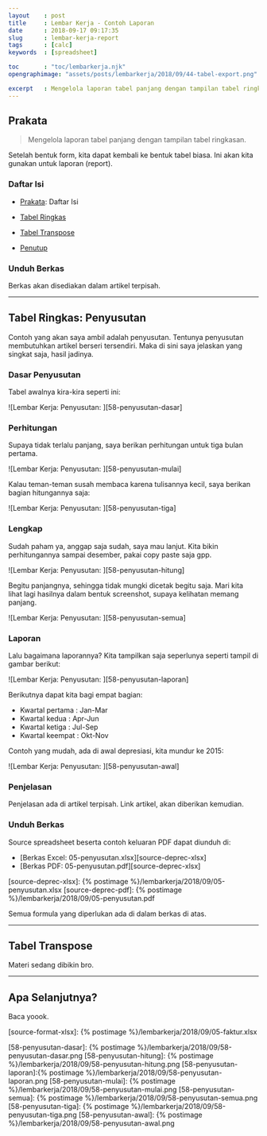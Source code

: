 ```yaml
---
layout    : post
title     : Lembar Kerja - Contoh Laporan
date      : 2018-09-17 09:17:35
slug      : lembar-kerja-report
tags      : [calc]
keywords  : [spreadsheet]

toc       : "toc/lembarkerja.njk"
opengraphimage: "assets/posts/lembarkerja/2018/09/44-tabel-export.png"

excerpt   : Mengelola laporan tabel panjang dengan tampilan tabel ringkasan.
---
```


<a name="prakata"></a>

## Prakata

> Mengelola laporan tabel panjang dengan tampilan tabel ringkasan.

Setelah bentuk form, kita dapat kembali ke bentuk tabel biasa.
Ini akan kita gunakan untuk laporan (report).

### Daftar Isi

* [Prakata](#prakata): Daftar Isi

* [Tabel Ringkas](#ringkas)

* [Tabel Transpose](#transpose)

* [Penutup](#penutup)

### Unduh Berkas

Berkas akan disediakan dalam artikel terpisah.

-- -- --

<a name="ringkas"></a>

## Tabel Ringkas: Penyusutan

Contoh yang akan saya ambil adalah penyusutan.
Tentunya penyusutan membutuhkan artikel berseri tersendiri.
Maka di sini saya jelaskan yang singkat saja, hasil jadinya.

### Dasar Penyusutan

Tabel awalnya kira-kira seperti ini:

![Lembar Kerja: Penyusutan: ][58-penyusutan-dasar]

### Perhitungan

Supaya tidak terlalu panjang,
saya berikan perhitungan untuk tiga bulan pertama.

![Lembar Kerja: Penyusutan: ][58-penyusutan-mulai]

Kalau teman-teman susah membaca karena tulisannya kecil,
saya berikan bagian hitungannya saja:

![Lembar Kerja: Penyusutan: ][58-penyusutan-tiga]

### Lengkap

Sudah paham ya, anggap saja sudah, saya mau lanjut.
Kita bikin perhitungannya sampai desember,
pakai copy paste saja gpp.

![Lembar Kerja: Penyusutan: ][58-penyusutan-hitung]

Begitu panjangnya,
sehingga tidak mungki dicetak begitu saja.
Mari kita lihat lagi hasilnya dalam bentuk screenshot,
supaya kelihatan memang panjang.

![Lembar Kerja: Penyusutan: ][58-penyusutan-semua]

### Laporan

Lalu bagaimana laporannya?
Kita tampilkan saja seperlunya seperti tampil di gambar berikut:

![Lembar Kerja: Penyusutan: ][58-penyusutan-laporan]

Berikutnya dapat kita bagi empat bagian:
* Kwartal pertama : Jan-Mar
* Kwartal kedua   : Apr-Jun
* Kwartal ketiga  : Jul-Sep
* Kwartal keempat : Okt-Nov

Contoh yang mudah, ada di awal depresiasi, kita mundur ke 2015:

![Lembar Kerja: Penyusutan: ][58-penyusutan-awal]

### Penjelasan

Penjelasan ada di artikel terpisah.
Link artikel, akan diberikan kemudian.

### Unduh Berkas

Source spreadsheet beserta contoh keluaran PDF dapat diunduh di:

* [Berkas Excel: 05-penyusutan.xlsx][source-deprec-xlsx]
* [Berkas PDF:   05-penyusutan.pdf][source-deprec-xlsx]

[source-deprec-xlsx]:   {% postimage %}/lembarkerja/2018/09/05-penyusutan.xlsx
[source-deprec-pdf]:    {% postimage %}/lembarkerja/2018/09/05-penyusutan.pdf

Semua formula yang diperlukan ada di dalam berkas di atas.

-- -- --

<a name="transpose"></a>

## Tabel Transpose

Materi sedang dibikin bro.

-- -- --

<a name="selanjutnya"></a>

## Apa Selanjutnya?

Baca yoook.

[//]: <> ( -- -- -- links below -- -- -- )

[source-format-xlsx]:   {% postimage %}/lembarkerja/2018/09/05-faktur.xlsx

[58-penyusutan-dasar]:  {% postimage %}/lembarkerja/2018/09/58-penyusutan-dasar.png
[58-penyusutan-hitung]: {% postimage %}/lembarkerja/2018/09/58-penyusutan-hitung.png
[58-penyusutan-laporan]:{% postimage %}/lembarkerja/2018/09/58-penyusutan-laporan.png
[58-penyusutan-mulai]:  {% postimage %}/lembarkerja/2018/09/58-penyusutan-mulai.png
[58-penyusutan-semua]:  {% postimage %}/lembarkerja/2018/09/58-penyusutan-semua.png
[58-penyusutan-tiga]:   {% postimage %}/lembarkerja/2018/09/58-penyusutan-tiga.png
[58-penyusutan-awal]:   {% postimage %}/lembarkerja/2018/09/58-penyusutan-awal.png
